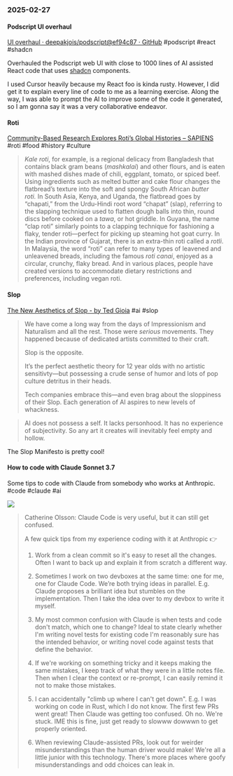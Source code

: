 ### 2025-02-27
#### Podscript UI overhaul
[UI overhaul · deepakjois/podscript@ef94c87 · GitHub](https://github.com/deepakjois/podscript/commit/ef94c87b5f95a48dd94184a9a2b932786dec5225) #podscript #react #shadcn

Overhauled the Podscript web UI with close to 1000 lines of AI assisted React code that uses [shadcn](https://ui.shadcn.com/) components.

I used Cursor heavily because my React foo is kinda rusty. However, I did get it to explain every line of code to me as a learning exercise. Along the way, I was able to prompt the AI to improve some of the code it generated, so I am gonna say it was a very collaborative endeavor.

#### Roti
[Community-Based Research Explores Roti’s Global Histories – SAPIENS](https://www.sapiens.org/culture/roti-collective-gender-histories-community/) #roti #food #history #culture

> _Kale roti_, for example, is a regional delicacy from Bangladesh that contains black gram beans (_mashkalai_) and other flours, and is eaten with mashed dishes made of chili, eggplant, tomato, or spiced beef. Using ingredients such as melted butter and cake flour changes the flatbread’s texture into the soft and spongy South African _butter roti._ In South Asia, Kenya, and Uganda, the flatbread goes by “chapati,” from the Urdu-Hindi root word “chapat” (slap), referring to the slapping technique used to flatten dough balls into thin, round discs before cooked on a _tawa_, or hot griddle. In Guyana, the name “clap roti” similarly points to a clapping technique for fashioning a flaky, tender roti—perfect for picking up steaming hot goat curry. In the Indian province of Gujarat, there is an extra-thin roti called a _rotli_. In Malaysia, the word “roti” can refer to many types of leavened and unleavened breads, including the famous _roti canai_, enjoyed as a circular, crunchy, flaky bread. And in various places, people have created versions to accommodate dietary restrictions and preferences, including vegan roti.

#### Slop
[The New Aesthetics of Slop - by Ted Gioia](https://www.honest-broker.com/p/the-new-aesthetics-of-slop) #ai #slop

> We have come a long way from the days of Impressionism and Naturalism and all the rest. Those were _serious_ movements. They happened because of dedicated artists committed to their craft.
> 
> Slop is the opposite.
> 
> It’s the perfect aesthetic theory for 12 year olds with no artistic sensitivty—but possessing a crude sense of humor and lots of pop culture detritus in their heads.
> 
> Tech companies embrace this—and even brag about the sloppiness of their Slop. Each generation of AI aspires to new levels of whackness.


> AI does not possess a self. It lacks personhood. It has no experience of subjectivity. So any art it creates will inevitably feel empty and hollow.

The Slop Manifesto is pretty cool!

#### How to code with Claude Sonnet 3.7
Some tips to code with Claude from somebody who works at Anthropic. #code #claude #ai 

![](https://x.com/catherineols/status/1894104736506548602)

> Catherine Olsson: Claude Code is very useful, but it can still get confused.
> 
> A few quick tips from my experience coding with it at Anthropic 👉
> 
> 1. Work from a clean commit so it's easy to reset all the changes. Often I want to back up and explain it from scratch a different way.
>     
> 2. Sometimes I work on two devboxes at the same time: one for me, one for Claude Code. We’re both trying ideas in parallel. E.g. Claude proposes a brilliant idea but stumbles on the implementation. Then I take the idea over to my devbox to write it myself.
>     
> 3. My most common confusion with Claude is when tests and code don't match, which one to change? Ideal to state clearly whether I'm writing novel tests for existing code I'm reasonably sure has the intended behavior, or writing novel code against tests that define the behavior.
>     
> 4. If we're working on something tricky and it keeps making the same mistakes, I keep track of what they were in a little notes file. Then when I clear the context or re-prompt, I can easily remind it not to make those mistakes.
>     
> 5. I can accidentally "climb up where I can't get down". E.g. I was working on code in Rust, which I do not know. The first few PRs went great! Then Claude was getting too confused. Oh no. We're stuck. IME this is fine, just get ready to slowww dowwwn to get properly oriented.
>     
> 6. When reviewing Claude-assisted PRs, look out for weirder misunderstandings than the human driver would make! We're all a little junior with this technology. There's more places where goofy misunderstandings and odd choices can leak in.
>	